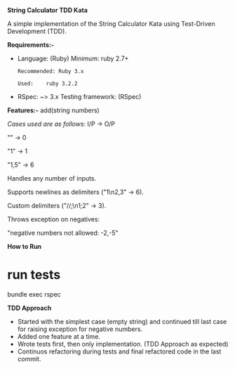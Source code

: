 **String Calculator TDD Kata**

A simple implementation of the String Calculator Kata using Test-Driven Development (TDD).

**Requirements:-**
- Language: (Ruby)
      Minimum: ruby 2.7+

      Recommended: Ruby 3.x

      Used:    ruby 3.2.2
- RSpec: ~> 3.x
     Testing framework: (RSpec)
 
**Features:-**
add(string numbers)

*Cases used are as follows:* 
I/P -> O/P

"" -> 0

"1" -> 1

"1,5" -> 6

Handles any number of inputs.

Supports newlines as delimiters ("1\n2,3" → 6).

Custom delimiters ("//;\n1;2" → 3).

Throws exception on negatives:

"negative numbers not allowed: -2,-5"

**How to Run**
# run tests
bundle exec rspec

**TDD Approach**
- Started with the simplest case (empty string) and continued till last case for raising exception for negative numbers.
- Added one feature at a time.
- Wrote tests first, then only implementation. (TDD Approach as expected)
- Continuos refactoring during tests and final refactored code in the last commit.
  
